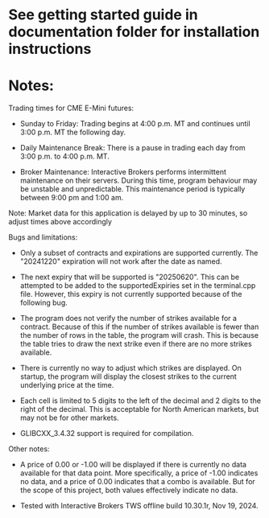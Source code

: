 See getting started guide in documentation folder for installation instructions
=

Notes:
=

Trading times for CME E-Mini futures:

- Sunday to Friday: Trading begins at 4:00 p.m. MT and continues until 3:00 p.m. MT the following day.

- Daily Maintenance Break: There is a pause in trading each day from 3:00 p.m. to 4:00 p.m. MT.

- Broker Maintenance: Interactive Brokers performs intermittent maintenance on their servers. During this time,
  program behaviour may be unstable and unpredictable. This maintenance period is typically between 9:00 pm 
  and 1:00 am.

Note: Market data for this application is delayed by up to 30 minutes, so adjust times above accordingly


Bugs and limitations:

- Only a subset of contracts and expirations are supported currently. The "20241220" expiration will not work after
  the date as named. 

- The next expiry that will be supported is "20250620". This can be attempted to be added to the supportedExpiries set 
  in the terminal.cpp file. However, this expiry is not currently supported because of the following bug.

- The program does not verify the number of strikes available for a contract. Because of this if the number of strikes 
  available is fewer than the number of rows in the table, the program will crash. This is because the table tries to 
  draw the next strike even if there are no more strikes available.

- There is currently no way to adjust which strikes are displayed. On startup, the program will display the closest strikes 
  to the current underlying price at the time.

- Each cell is limited to 5 digits to the left of the decimal and 2 digits to the right of the decimal. This is acceptable 
  for North American markets, but may not be for other markets.

- GLIBCXX_3.4.32 support is required for compilation.


Other notes:

- A price of 0.00 or -1.00 will be displayed if there is currently no data available for that data point. More specifically,
  a price of -1.00 indicates no data, and a price of 0.00 indicates that a combo is available. But for the scope of this 
  project, both values effectively indicate no data.

- Tested with Interactive Brokers TWS offline build 10.30.1r, Nov 19, 2024.
